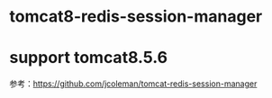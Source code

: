 # tomcat8-redis-session-manager
# support tomcat8.5.6
参考：https://github.com/jcoleman/tomcat-redis-session-manager